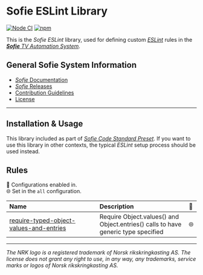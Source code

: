 # Sofie ESLint Library
[![Node CI](https://github.com/nrkno/sofie-eslint-plugin/actions/workflows/node.yaml/badge.svg)](https://github.com/nrkno/sofie-eslint-plugin/actions/workflows/node.yaml)
[![npm](https://img.shields.io/npm/v/@sofie-automation/eslint-plugin)](https://www.npmjs.com/package/@sofie-automation/eslint-plugin)

This is the _Sofie ESLint_ library, used for defining custom [_ESLint_](https://eslint.org/) rules in the [_**Sofie** TV Automation System_](https://github.com/nrkno/Sofie-TV-automation/).

## General Sofie System Information
* [_Sofie_ Documentation](https://nrkno.github.io/sofie-core/)
* [_Sofie_ Releases](https://nrkno.github.io/sofie-core/releases)
* [Contribution Guidelines](CONTRIBUTING.md)
* [License](LICENSE)

---

## Installation & Usage

This library included as part of [_Sofie Code Standard Preset_](https://github.com/nrkno/sofie-code-standard-preset/). If you want to use this library in other contexts, the typical _ESLint_ setup process should be used instead.

## Rules

<!-- begin auto-generated rules list -->

💼 Configurations enabled in.\
🌐 Set in the `all` configuration.

| Name                                                                                             | Description                                                                       | 💼 |
| :----------------------------------------------------------------------------------------------- | :-------------------------------------------------------------------------------- | :- |
| [require-typed-object-values-and-entries](docs/rules/require-typed-object-values-and-entries.md) | Require Object.values() and Object.entries() calls to have generic type specified | 🌐 |

<!-- end auto-generated rules list -->

---

_The NRK logo is a registered trademark of Norsk rikskringkasting AS. The license does not grant any right to use, in any way, any trademarks, service marks or logos of Norsk rikskringkasting AS._

